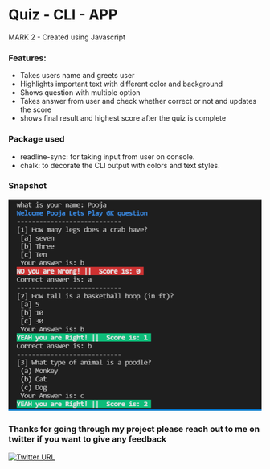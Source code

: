 # Quiz - CLI - APP

MARK 2 - Created using Javascript

### Features:

-   Takes users name and greets user
-   Highlights important text with different color and background
-   Shows question with multiple option
-   Takes answer from user and check whether correct or not and updates the score
-   shows final result and highest score after the quiz is complete

### Package used

-   readline-sync: for taking input from user on console.
-   chalk: to decorate the CLI output with colors and text styles.

### Snapshot

![snapshotoftheapp](cli-2-snapshot.PNG)

### Thanks for going through my project please reach out to me on twitter if you want to give any feedback

[![Twitter URL](https://img.shields.io/badge/Twitter-1DA1F2?style=for-the-badge&logo=twitter&logoColor=white)](https://twitter.com/PoojaKelkar5)
